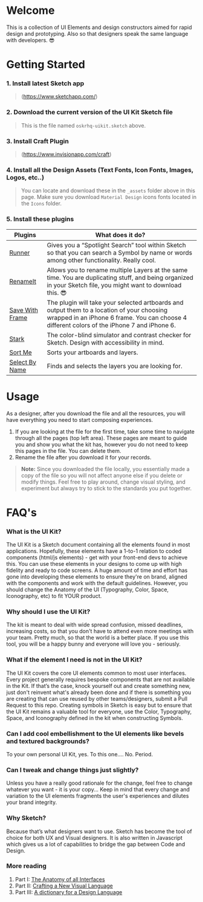 # **Welcome**
This is a collection of UI Elements and design constructors aimed for rapid design and prototyping. Also so that designers speak the same language with developers. 😎 

# 

# **Getting Started**

### 1. Install latest Sketch app 
> (https://www.sketchapp.com/)
    
### 2. Download the current version of the UI Kit Sketch file
> This is the file named `oskrhq-uikit.sketch` above.

### 3. Install Craft Plugin 
> (https://www.invisionapp.com/craft)

### 4. Install all the Design Assets (Text Fonts, Icon Fonts, Images, Logos, etc..)
> You can locate and download these in the `_assets` folder above in this page. Make sure you download `Material Design` icons fonts located in the `Icons` folder. 

### 5. Install these plugins
| Plugins  | What does it do? |
| ------------ | ------ |
| [Runner](http://sketchrunner.com/) | Gives you a “Spotlight Search” tool within Sketch so that you can search a Symbol by name or words among other functionality. Really cool.  |
| [RenameIt](https://github.com/rodi01/RenameIt) | Allows you to rename multiple Layers at the same time. You are duplicating stuff, and being organized in your Sketch file, you might want to download this. 😎  |
| [Save With Frame](https://github.com/redgell/Save-with-Frame) | The plugin will take your selected artboards and output them to a location of your choosing wrapped in an iPhone 6 frame. You can choose 4 different colors of the iPhone 7 and iPhone 6. |
| [Stark](https://github.com/stark-contrast/stark-sketch-plugin) | The color-blind simulator and contrast checker for Sketch. Design with accessibility in mind. |
| [Sort Me](https://github.com/romashamin/sort-me-sketch) | Sorts your artboards and layers. |
| [Select By Name](https://github.com/arturmuller/select-layers-by-name) | Finds and selects the layers you are looking for. |

#
# **Usage**
As a designer, after you download the file and all the resources, you will have everything you need to start composing experiences. 

1) If you are looking at the file for the first time, take some time to navigate through all the pages (top left area). These pages are meant to guide you and show you what the kit has, however you do not need to keep this pages in the file. You can delete them.
2) Rename the file after you download it for your records.

> **Note:** Since you downloaded the file locally, you essentially made a copy of the file so you will not affect anyone else if you delete or modify things. Feel free to play around, change visual styling, and experiment but always try to stick to the standards you put together. 


#
# FAQ's

### What is the UI Kit?
The UI Kit is a Sketch document containing all the elements found in most applications. Hopefully, these elements have a 1-to-1 relation to coded components (html/js elements) - get with your front-end devs to achieve this. You can use these elements in your designs to come up with high fidelity and ready to code screens. A huge amount of time and effort has gone into developing these elements to ensure they're on brand, aligned with the components and work with the default guidelines. However, you should change the Anatomy of the UI (Typography, Color, Space, Iconography, etc) to fit YOUR product.

### Why should I use the UI Kit?
The kit is meant to deal with wide spread confusion, missed deadlines, increasing costs, so that you don't have to attend even more meetings with your team. Pretty much, so that the world is a better place. If you use this tool, you will be a happy bunny and everyone will love you - seriously.

### What if the element I need is not in the UI Kit?
The UI Kit covers the core UI elements common to most user interfaces. Every project generally requires bespoke components that are not available in the Kit. If that’s the case, knock yourself out and create something new, just don't reinvent what's already been done and if there is something you are creating that can use reused by other teams/designers, submit a Pull Request to this repo. Creating symbols in Sketch is easy but to ensure that the UI Kit remains a valuable tool for everyone, use the Color, Typography, Space, and Iconography defined in the kit when constructing Symbols. 

### Can I add cool embellishment to the UI elements like bevels and textured backgrounds?
To your own personal UI Kit, yes. To this one.... No. Period. 

### Can I tweak and change things just slightly?
Unless you have a really good rationale for the change, feel free to change whatever you want - it is your copy... Keep in mind that every change and variation to the UI elements fragments the user's experiences and dilutes your brand integrity.

### Why Sketch?
Because that’s what designers want to use. Sketch has become the tool of choice for both UX and Visual designers. It is also written in Javascript which gives us a lot of capabilities to bridge the gap between Code and Design.

### More reading

1) Part I: [The Anatomy of all Interfaces](https://medium.muz.li/the-anatomy-of-all-digital-interfaces-11d43f55eaf)
2) Part II: [Crafting a New Visual Language](https://medium.muz.li/crafting-a-new-visual-language-912d3ac8df43)
3) Part III: [A dictionary for a Design Language](https://blog.prototypr.io/a-dictionary-for-a-design-language-3afae1579586)